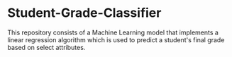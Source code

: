 # Student-Grade-Classifier
This repository consists of a Machine Learning model that implements a linear regression algorithm which is used to predict a student's final grade based on select attributes.
